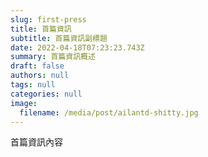 ```yaml
---
slug: first-press
title: 首篇資訊
subtitle: 首篇資訊副標題
date: 2022-04-18T07:23:23.743Z
summary: 首篇資訊概述
draft: false
authors: null
tags: null
categories: null
image:
  filename: /media/post/ailantd-shitty.jpg
---
```

首篇資訊內容